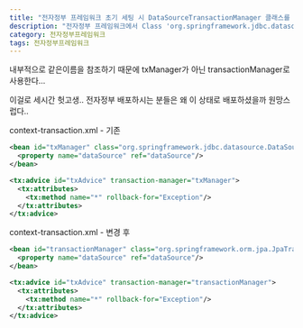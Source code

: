 ```yaml
---
title: "전자정부 프레임워크 초기 세팅 시 DataSourceTransactionManager 클래스를 못찾을때 처리방법"
description: "전자정부 프레임워크에서 Class 'org.springframework.jdbc.datasource.DataSourceTransactionManager' not found (DataSourceTransactionManager 클래스를 찾을수 없을 때) 처리방법."
category: 전자정부프레임워크
tags: 전자정부프레임워크
--- 
```


내부적으로 같은이름을 참조하기 때문에 txManager가 아닌 transactionManager로 사용한다...

이걸로 세시간 헛고생.. 전자정부 배포하시는 분들은 왜 이 상태로 배포하셨을까 원망스럽다..

context-transaction.xml - 기존
``` xml
<bean id="txManager" class="org.springframework.jdbc.datasource.DataSourceTransactionManager">
  <property name="dataSource" ref="dataSource"/>
</bean>

<tx:advice id="txAdvice" transaction-manager="txManager">
  <tx:attributes>
    <tx:method name="*" rollback-for="Exception"/>
  </tx:attributes>
</tx:advice>
```

context-transaction.xml - 변경 후
``` xml
<bean id="transactionManager" class="org.springframework.orm.jpa.JpaTransactionManager">
  <property name="dataSource" ref="dataSource"/>
</bean>

<tx:advice id="txAdvice" transaction-manager="transactionManager">
  <tx:attributes>
    <tx:method name="*" rollback-for="Exception"/>
  </tx:attributes>
</tx:advice>
```
